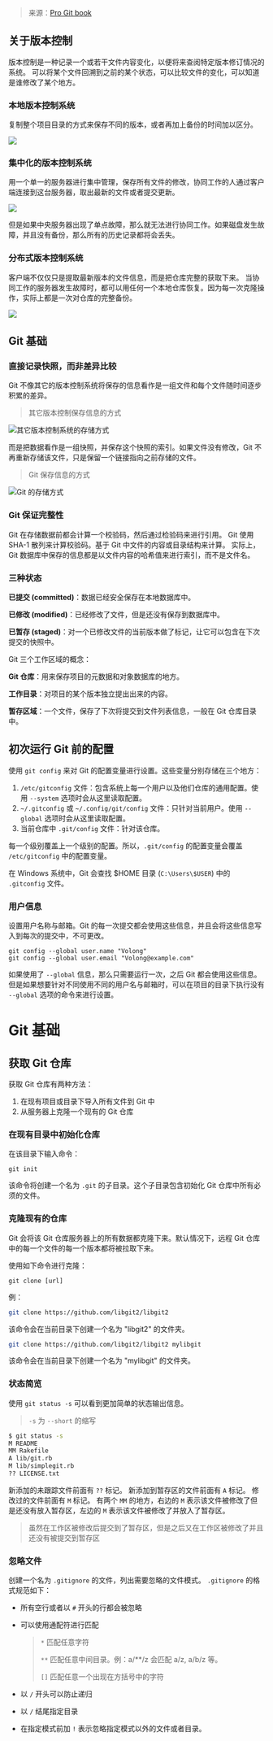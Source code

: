 > 来源：[Pro Git book](https://git-scm.com/book/zh/v2)

## 关于版本控制

版本控制是一种记录一个或若干文件内容变化，以便将来查阅特定版本修订情况的系统。
可以将某个文件回溯到之前的某个状态，可以比较文件的变化，可以知道是谁修改了某个地方。

### 本地版本控制系统

复制整个项目目录的方式来保存不同的版本，或者再加上备份的时间加以区分。

![](images/local-computer.jpg)

### 集中化的版本控制系统

用一个单一的服务器进行集中管理，保存所有文件的修改，协同工作的人通过客户端连接到这台服务器，取出最新的文件或者提交更新。

![](images/central-control-version.jpg)

但是如果中央服务器出现了单点故障，那么就无法进行协同工作。如果磁盘发生故障，并且没有备份，那么所有的历史记录都将会丢失。

### 分布式版本控制系统

客户端不仅仅只是提取最新版本的文件信息，而是把仓库完整的获取下来。
当协同工作的服务器发生故障时，都可以用任何一个本地仓库恢复。因为每一次克隆操作，实际上都是一次对仓库的完整备份。

![](images/distribute-version-control.jpg)

## Git 基础

### 直接记录快照，而非差异比较

Git 不像其它的版本控制系统将保存的信息看作是一组文件和每个文件随时间逐步积累的差异。

> 其它版本控制保存信息的方式

![其它版本控制系统的存储方式](images/checkin-over-time-not-git.jpg)

而是把数据看作是一组快照，并保存这个快照的索引。如果文件没有修改，Git 不再重新存储该文件，只是保留一个链接指向之前存储的文件。

> Git 保存信息的方式

![Git 的存储方式](images/checkin-over-time.jpg)

### Git 保证完整性

Git 在存储数据前都会计算一个校验码，然后通过检验码来进行引用。
Git 使用 SHA-1 散列来计算校验码。基于 Git 中文件的内容或目录结构来计算。
实际上，Git 数据库中保存的信息都是以文件内容的哈希值来进行索引，而不是文件名。

### 三种状态

**已提交 (committed)**：数据已经安全保存在本地数据库中。

**已修改 (modified)**：已经修改了文件，但是还没有保存到数据库中。

**已暂存 (staged)**：对一个已修改文件的当前版本做了标记，让它可以包含在下次提交的快照中。

Git 三个工作区域的概念：

**Git 仓库**：用来保存项目的元数据和对象数据库的地方。

**工作目录**：对项目的某个版本独立提出出来的内容。

**暂存区域**：一个文件，保存了下次将提交到文件列表信息，一般在 Git 仓库目录中。

## 初次运行 Git 前的配置

使用 `git config` 来对 Git 的配置变量进行设置。这些变量分别存储在三个地方：

1. `/etc/gitconfig` 文件：包含系统上每一个用户以及他们仓库的通用配置。使用 `--system` 选项时会从这里读取配置。
2. `~/.gitconfig` 或 `~/.config/git/config` 文件：只针对当前用户。使用 `--global` 选项时会从这里读取配置。
3. 当前仓库中 `.git/config` 文件：针对该仓库。

每一个级别覆盖上一个级别的配置。所以，`.git/config` 的配置变量会覆盖 `/etc/gitconfig` 中的配置变量。

在 Windows 系统中，Git 会查找 \$HOME 目录 (`C:\Users\$USER`) 中的 `.gitconfig` 文件。

### 用户信息

设置用户名称与邮箱。Git 的每一次提交都会使用这些信息，并且会将这些信息写入到每次的提交中，不可更改。

```git
git config --global user.name "Volong"
git config --global user.email "Volong@example.com"
```

如果使用了 `--global` 信息，那么只需要运行一次，之后 Git 都会使用这些信息。但是如果想要针对不同使用不同的用户名与邮箱时，可以在项目的目录下执行没有 `--global` 选项的命令来进行设置。

# Git 基础

## 获取 Git 仓库

获取 Git 仓库有两种方法：

1. 在现有项目或目录下导入所有文件到 Git 中
2. 从服务器上克隆一个现有的 Git 仓库

### 在现有目录中初始化仓库

在该目录下输入命令：

```git
git init
```

该命令将创建一个名为 `.git` 的子目录。这个子目录包含初始化 Git 仓库中所有必须的文件。

### 克隆现有的仓库

Git 会将该 Git 仓库服务器上的所有数据都克隆下来。默认情况下，远程 Git 仓库中的每一个文件的每一个版本都将被拉取下来。

使用如下命令进行克隆：

```git
git clone [url]
```

例：

```bash
git clone https://github.com/libgit2/libgit2
```

该命令会在当前目录下创建一个名为 "libgit2" 的文件夹。

```bash
git clone https://github.com/libgit2/libgit2 mylibgit
```

该命令会在当前目录下创建一个名为 "mylibgit" 的文件夹。

### 状态简览

使用 `git status -s` 可以看到更加简单的状态输出信息。

> `-s` 为 `--short` 的缩写

```bash
$ git status -s
M README
MM Rakefile
A lib/git.rb
M lib/simplegit.rb
?? LICENSE.txt
```

新添加的未跟踪文件前面有 `??` 标记。
新添加到暂存区的文件前面有 `A` 标记。
修改过的文件前面有 `M` 标记。
有两个 `MM` 的地方，右边的 `M` 表示该文件被修改了但是还没有放入暂存区，左边的 `M` 表示该文件被修改了并放入了暂存区。

> 虽然在工作区被修改后提交到了暂存区，但是之后又在工作区被修改了并且还没有被提交到暂存区

### 忽略文件

创建一个名为 `.gitignore` 的文件，列出需要忽略的文件模式。
`.gitignore` 的格式规范如下：

-   所有空行或者以 `#` 开头的行都会被忽略

-   可以使用通配符进行匹配

    >   `*` 匹配任意字符
    >
    >   `**` 匹配任意中间目录。例：a/\*\*/z 会匹配 a/z, a/b/z 等。
    >
    >   `[]` 匹配任意一个出现在方括号中的字符

-   以 `/` 开头可以防止递归

-   以 `/` 结尾指定目录

-   在指定模式前加 `!` 表示忽略指定模式以外的文件或者目录。